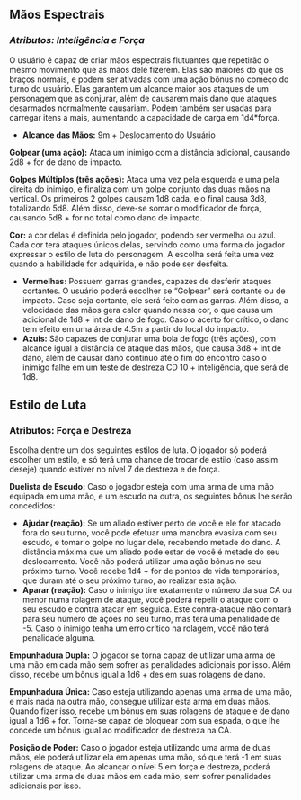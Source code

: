 ## Mãos Espectrais

### _Atributos: Inteligência e Força_

O usuário é capaz de criar mãos espectrais flutuantes que repetirão o mesmo movimento que as mãos dele fizerem. Elas são maiores do que os braços normais, e podem ser ativadas com uma ação bônus no começo do turno do usuário. Elas garantem um alcance maior aos ataques de um personagem que as conjurar, além de causarem mais dano que ataques desarmados normalmente causariam. Podem também ser usadas para carregar itens a mais, aumentando a capacidade de carga em 1d4*força.

- **Alcance das Mãos:** 9m + Deslocamento do Usuário

**Golpear (uma ação):** Ataca um inimigo com a distância adicional, causando 2d8 + for de dano de impacto.

**Golpes Múltiplos (três ações):** Ataca uma vez pela esquerda e uma pela direita do inimigo, e finaliza com um golpe conjunto das duas mãos na vertical. Os primeiros 2 golpes causam 1d8 cada, e o final causa 3d8, totalizando 5d8. Além disso, deve-se somar o modificador de força, causando 5d8 + for no total como dano de impacto.

**Cor:** a cor delas é definida pelo jogador, podendo ser vermelha ou azul. Cada cor terá ataques únicos delas, servindo como uma forma do jogador expressar o estilo de luta do personagem. A escolha será feita uma vez quando a habilidade for adquirida, e não pode ser desfeita.

- **Vermelhas:** Possuem garras grandes, capazes de desferir ataques cortantes. O usuário poderá escolher se “Golpear” será cortante ou de impacto. Caso seja cortante, ele será feito com as garras. Além disso, a velocidade das mãos gera calor quando nessa cor, o que causa um adicional de 1d8 + int de dano de fogo. Caso o acerto for crítico, o dano tem efeito em uma área de 4.5m a partir do local do impacto.
- **Azuis:** São capazes de conjurar uma bola de fogo (três ações), com alcance igual a distância de ataque das mãos, que causa 3d8 + int de dano, além de causar dano contínuo até o fim do encontro caso o inimigo falhe em um teste de destreza CD 10 + inteligência, que será de 1d8.

## Estilo de Luta
### Atributos: Força e Destreza

Escolha dentre um dos seguintes estilos de luta. O jogador só poderá escolher um estilo, e só terá uma chance de trocar de estilo (caso assim deseje) quando estiver no nível 7 de destreza e de força.

**Duelista de Escudo:** Caso o jogador esteja com uma arma de uma mão equipada em uma mão, e um escudo na outra, os seguintes bônus lhe serão concedidos:

* **Ajudar (reação):** Se um aliado estiver perto de você e ele for atacado fora do seu turno, você pode efetuar uma manobra evasiva com seu escudo, e tomar o golpe no lugar dele, recebendo metade do dano. A distância máxima que um aliado pode estar de você é metade do seu deslocamento. Você não poderá utilizar uma ação bônus no seu próximo turno. Você recebe 1d4 + for de pontos de vida temporários, que duram até o seu próximo turno, ao realizar esta ação.
* **Aparar (reação):** Caso o inimigo tire exatamente o número da sua CA ou menor numa rolagem de ataque, você poderá repelir o ataque com o seu escudo e contra atacar em seguida. Este contra-ataque não contará para seu número de ações no seu turno, mas terá uma penalidade de -5. Caso o inimigo tenha um erro crítico na rolagem, você não terá penalidade alguma. 

**Empunhadura Dupla:** O jogador se torna capaz de utilizar uma arma de uma mão em cada mão sem sofrer as penalidades adicionais por isso. Além disso, recebe um bônus igual a 1d6 + des em suas rolagens de dano.

**Empunhadura Única:** Caso esteja utilizando apenas uma arma de uma mão, e mais nada na outra mão, consegue utilizar esta arma em duas mãos. Quando fizer isso, recebe um bônus em suas rolagens de ataque e de dano igual a 1d6 + for. Torna-se capaz de bloquear com sua espada, o que lhe concede um bônus igual ao modificador de destreza na CA.

**Posição de Poder:** Caso o jogador esteja utilizando uma arma de duas mãos, ele poderá utilizar ela em apenas uma mão, só que terá -1 em suas rolagens de ataque. Ao alcançar o nível 5 em força e destreza, poderá utilizar uma arma de duas mãos em cada mão, sem sofrer penalidades adicionais por isso.